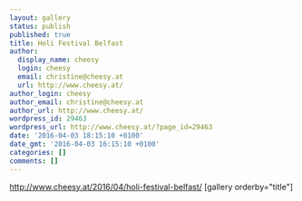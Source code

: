 ```yaml
---
layout: gallery
status: publish
published: true
title: Holi Festival Belfast
author:
  display_name: cheesy
  login: cheesy
  email: christine@cheesy.at
  url: http://www.cheesy.at/
author_login: cheesy
author_email: christine@cheesy.at
author_url: http://www.cheesy.at/
wordpress_id: 29463
wordpress_url: http://www.cheesy.at/?page_id=29463
date: '2016-04-03 18:15:10 +0100'
date_gmt: '2016-04-03 16:15:10 +0100'
categories: []
comments: []
---
```

http://www.cheesy.at/2016/04/holi-festival-belfast/
[gallery orderby="title"]
